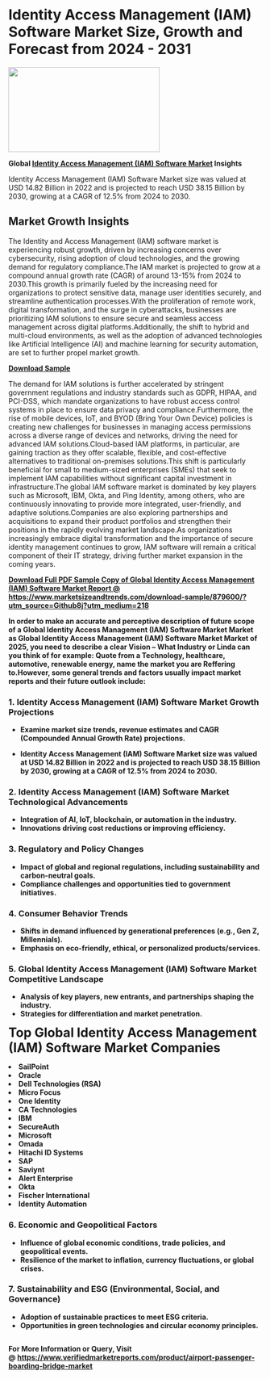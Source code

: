 <H1>Identity Access Management (IAM) Software Market Size, Growth and Forecast from 2024 - 2031</H1><img class="aligncenter size-medium wp-image-584254" src="https://thirdeyenews.in/wp-content/uploads/2024/09/Global-Market-Research-300x168.jpeg" alt="" width="300" height="168" /><p><strong>Global&nbsp;<a href="https://www.marketsizeandtrends.com/download-sample/879600/?utm_source=Github8j?utm_medium=218">Identity Access Management (IAM) Software Market</a> Insights</strong></p><p>Identity Access Management (IAM) Software Market size was valued at USD 14.82 Billion in 2022 and is projected to reach USD 38.15 Billion by 2030, growing at a CAGR of 12.5% from 2024 to 2030.</p><p><h2>Market Growth Insights</h2> <p>The Identity and Access Management (IAM) software market is experiencing robust growth, driven by increasing concerns over cybersecurity, rising adoption of cloud technologies, and the growing demand for regulatory compliance.The IAM market is projected to grow at a compound annual growth rate (CAGR) of around 13-15% from 2024 to 2030.This growth is primarily fueled by the increasing need for organizations to protect sensitive data, manage user identities securely, and streamline authentication processes.With the proliferation of remote work, digital transformation, and the surge in cyberattacks, businesses are prioritizing IAM solutions to ensure secure and seamless access management across digital platforms.Additionally, the shift to hybrid and multi-cloud environments, as well as the adoption of advanced technologies like Artificial Intelligence (AI) and machine learning for security automation, are set to further propel market growth.</p> <p><strong><a href="#">Download Sample</a></strong></p> <p>The demand for IAM solutions is further accelerated by stringent government regulations and industry standards such as GDPR, HIPAA, and PCI-DSS, which mandate organizations to have robust access control systems in place to ensure data privacy and compliance.Furthermore, the rise of mobile devices, IoT, and BYOD (Bring Your Own Device) policies is creating new challenges for businesses in managing access permissions across a diverse range of devices and networks, driving the need for advanced IAM solutions.Cloud-based IAM platforms, in particular, are gaining traction as they offer scalable, flexible, and cost-effective alternatives to traditional on-premises solutions.This shift is particularly beneficial for small to medium-sized enterprises (SMEs) that seek to implement IAM capabilities without significant capital investment in infrastructure.The global IAM software market is dominated by key players such as Microsoft, IBM, Okta, and Ping Identity, among others, who are continuously innovating to provide more integrated, user-friendly, and adaptive solutions.Companies are also exploring partnerships and acquisitions to expand their product portfolios and strengthen their positions in the rapidly evolving market landscape.As organizations increasingly embrace digital transformation and the importance of secure identity management continues to grow, IAM software will remain a critical component of their IT strategy, driving further market expansion in the coming years.</p> <p><strong><a href="#"></p><p><span class=""><strong>Download Full PDF Sample Copy of Global Identity Access Management (IAM) Software Market Report</strong> @ <a href="https://www.marketsizeandtrends.com/download-sample/879600/?utm_source=Github8j?utm_medium=218" target="_blank">https://www.marketsizeandtrends.com/download-sample/879600/?utm_source=Github8j?utm_medium=218</a></span></p><p>In order to make an accurate and perceptive description of future scope of a Global&nbsp;Identity Access Management (IAM) Software Market Market as Global&nbsp;Identity Access Management (IAM) Software Market Market of 2025, you need to describe a clear Vision &ndash; What Industry or Linda can you think of for example: Quote from a Technology, healthcare, automotive, renewable energy, name the market you are Reffering to.However, some general trends and factors usually impact market reports and their future outlook include:</p><h3>1.&nbsp;<strong>Identity Access Management (IAM) Software Market Growth Projections</strong></h3><ul><li>Examine market size trends, revenue estimates and CAGR (Compounded Annual Growth Rate) projections.</li><li><p>Identity Access Management (IAM) Software Market size was valued at USD 14.82 Billion in 2022 and is projected to reach USD 38.15 Billion by 2030, growing at a CAGR of 12.5% from 2024 to 2030.</p></li></ul><h3>2.&nbsp;<strong>Identity Access Management (IAM) Software Market Technological Advancements</strong></h3><ul><li>Integration of AI, IoT, blockchain, or automation in the industry.</li><li>Innovations driving cost reductions or improving efficiency.</li></ul><h3>3.&nbsp;<strong>Regulatory and Policy Changes</strong></h3><ul><li>Impact of global and regional regulations, including sustainability and carbon-neutral goals.</li><li>Compliance challenges and opportunities tied to government initiatives.</li></ul><h3>4.&nbsp;<strong>Consumer Behavior Trends</strong></h3><ul><li>Shifts in demand influenced by generational preferences (e.g., Gen Z, Millennials).</li><li>Emphasis on eco-friendly, ethical, or personalized products/services.</li></ul><h3>5.&nbsp;<strong>Global Identity Access Management (IAM) Software Market Competitive Landscape</strong></h3><ul><li>Analysis of key players, new entrants, and partnerships shaping the industry.</li><li>Strategies for differentiation and market penetration.</li></ul><p data-pm-slice="1 1 []"><span style="color: inherit; font-family: inherit; font-size: 25px;">Top Global Identity Access Management (IAM) Software Market Companies</span></p><div class="" data-test-id=""><p><li>SailPoint</li><li> Oracle</li><li> Dell Technologies (RSA)</li><li> Micro Focus</li><li> One Identity</li><li> CA Technologies</li><li> IBM</li><li> SecureAuth</li><li> Microsoft</li><li> Omada</li><li> Hitachi ID Systems</li><li> SAP</li><li> Saviynt</li><li> Alert Enterprise</li><li> Okta</li><li> Fischer International</li><li> Identity Automation</li></p></div><h3>6.&nbsp;<strong>Economic and Geopolitical Factors</strong></h3><ul><li>Influence of global economic conditions, trade policies, and geopolitical events.</li><li>Resilience of the market to inflation, currency fluctuations, or global crises.</li></ul><h3>7.&nbsp;<strong>Sustainability and ESG (Environmental, Social, and Governance)</strong></h3><ul><li>Adoption of sustainable practices to meet ESG criteria.</li><li>Opportunities in green technologies and circular economy principles.</li></ul><h2><strong style="font-size: 14px;">For More Information or Query, Visit @&nbsp;</strong><a style="background-color: #ffffff; font-size: 14px;" href="https://www.marketsizeandtrends.com/report/identity-access-management-iam-software-market/" target="_blank">https://www.verifiedmarketreports.com/product/airport-passenger-boarding-bridge-market</a></h2>
